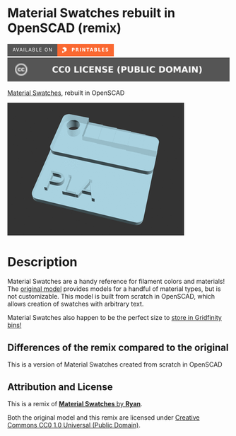 # Material Swatches rebuilt in OpenSCAD (remix)

[![Available on Printables][printables-badge]][printables-model]
[![CC0-1.0 license][license-badge]][license]

[Material Swatches][original-model-url], rebuilt in OpenSCAD

![Animated example](images/readme/demo.gif)

# Description

Material Swatches are a handy reference for filament colors and materials! The
[original model][original-model-url] provides models for a handful of material
types, but is not customizable. This model is built from scratch in OpenSCAD,
which allows creation of swatches with arbitrary text.

Material Swatches also happen to be the perfect size to [store in Gridfinity
bins!][gridfinity-bins-material-swatches]

## Differences of the remix compared to the original

This is a version of Material Swatches created from scratch in OpenSCAD

## Attribution and License

This is a remix of
[**Material Swatches** by **Ryan**][original-model-url].

Both the original model and this remix are licensed under
[Creative Commons CC0 1.0 Universal (Public Domain)][license].

[gridfinity-bins-material-swatches]: https://www.printables.com/model/587675
[license-badge]: /_static/license-badge-cc0-1.0.svg
[license]: http://creativecommons.org/publicdomain/zero/1.0/
[original-model-url]: https://printables.com/model/2256
[printables-badge]: /_static/printables-badge.png
[printables-model]: https://www.printables.com/model/623563
